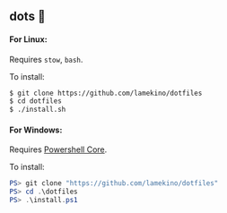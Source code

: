 dots 💾
---
#### For Linux:
Requires ``stow``, ``bash``.

To install:
```bash
$ git clone https://github.com/lamekino/dotfiles
$ cd dotfiles
$ ./install.sh
```

#### For Windows:
Requires [Powershell Core](https://github.com/powershell/powershell).

To install:
```powershell
PS> git clone "https://github.com/lamekino/dotfiles"
PS> cd .\dotfiles
PS> .\install.ps1
```
